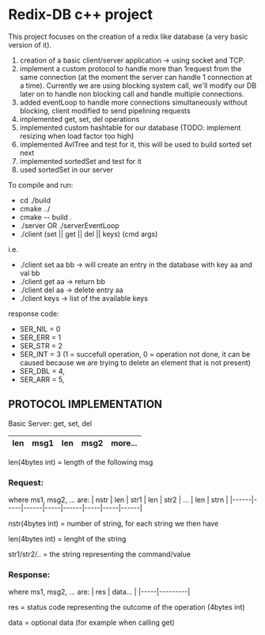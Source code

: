 # Redix-DB c++ project

This project focuses on the creation of a redix like database (a very basic version of it).

1) creation of a basic client/server application -> using socket and TCP.
2) implement a custom protocol to handle more than 1request from the same connection (at the moment the server can handle 1 connection at a time).
    Currently we are using blocking system call, we'll modify our DB later on to handle non blocking call and handle multiple connections.
3) added eventLoop to handle more connections simultaneously without blocking, client modified to send pipelining requests
4) implemented get, set, del operations 
5) implemented custom hashtable for our database (TODO: implement resizing when load factor too high)
6) implemented AvlTree and test for it, this will be used to build sorted set next
7) implemented sortedSet and test for it
8) used sortedSet in our server
    
To compile and run:
- cd ./build
- cmake ../
- cmake -- build .
- ./server OR ./serverEventLoop
- ./client (set || get || del || keys) (cmd args)

i.e. 
- ./client set aa bb -> will create an entry in the database with key aa and val bb
- ./client get aa -> return bb
- ./client del aa -> delete entry aa
- ./client keys -> list of the available keys
     
response code:
- SER_NIL = 0
- SER_ERR = 1
- SER_STR = 2
- SER_INT = 3 (1 = succefull operation, 0 = operation not done, it can be caused because we are trying to delete an element that is not present)
- SER_DBL = 4,
- SER_ARR = 5,


## PROTOCOL IMPLEMENTATION
Basic Server: get, set, del

| len | msg1 | len | msg2 | more... |
|-----|------|-----|------|---------|

len(4bytes int) = length of the following msg 

### Request:

where ms1, msg2, ... are:
| nstr | len | str1 | len | str2 | ... | len | strn |
|------|-----|------|-----|------|-----|-----|------|

nstr(4bytes int) = number of string, for each string we then have 

len(4bytes int) = lenght of the string 

str1/str2/.. = the string representing the command/value 

### Response:

where ms1, msg2, ... are:
| res | data... |
|-----|---------|

res = status code representing the outcome of the operation (4bytes int)

data = optional data (for example when calling get)

